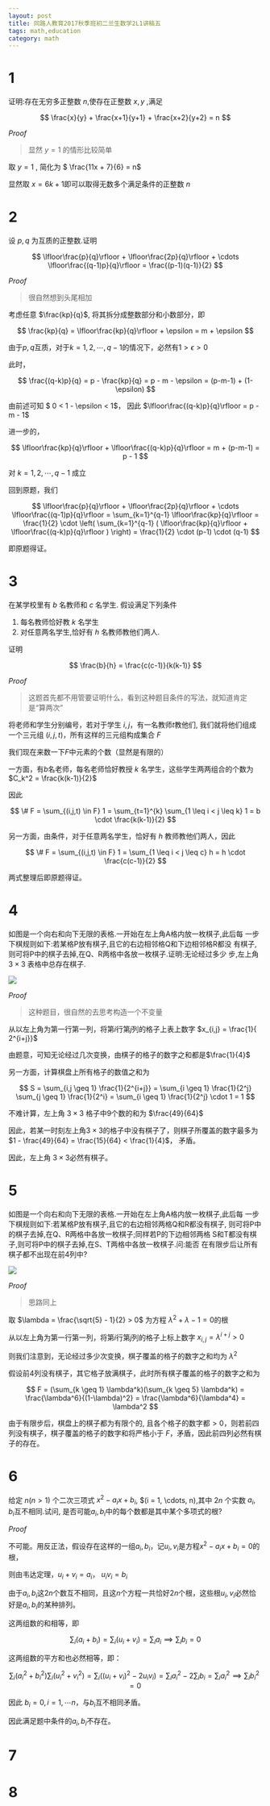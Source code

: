 ```yaml
---
layout: post
title: 同路人教育2017秋季班初二兰生数学2L1讲稿五
tags: math,education
category: math
---
```


# 1

证明:存在无穷多正整数 $n$,使存在正整数 $x,y$ ,满足 

$$
    \frac{x}{y} + \frac{x+1}{y+1} + \frac{x+2}{y+2} = n
$$

*Proof* 

> 显然 $y = 1$ 的情形比较简单

取 $y = 1$ , 简化为 $ \frac{11x + 7}{6} = n$

显然取 $x = 6k + 1$即可以取得无数多个满足条件的正整数 $n$

# 2

设 $p,q$ 为互质的正整数.证明

$$
    \lfloor\frac{p}{q}\rfloor + 
    \lfloor\frac{2p}{q}\rfloor +
    \cdots 
    \lfloor\frac{(q-1)p}{q}\rfloor =
    \frac{(p-1)(q-1)}{2}
$$

*Proof*

> 很自然想到头尾相加

考虑任意 $\frac{kp}{q}$, 将其拆分成整数部分和小数部分，即

$$
    \frac{kp}{q} = \lfloor\frac{kp}{q}\rfloor + \epsilon = m + \epsilon
$$

由于$p,q$互质，对于$k=1,2,\cdots,q-1$的情况下，必然有$1 > \epsilon > 0$

此时，

$$
    \frac{(q-k)p}{q} = p - \frac{kp}{q} = p - m - \epsilon = (p-m-1) + (1-\epsilon)
$$

由前述可知 $ 0 < 1 - \epsilon < 1$， 因此 $\lfloor\frac{(q-k)p}{q}\rfloor = p - m - 1$

进一步的，

$$
    \lfloor\frac{kp}{q}\rfloor + \lfloor\frac{(q-k)p}{q}\rfloor = m + (p-m-1) = p - 1
$$

对 $k = 1, 2, \cdots, q-1$ 成立

回到原题，我们

$$
    \lfloor\frac{p}{q}\rfloor + 
    \lfloor\frac{2p}{q}\rfloor +
    \cdots 
    \lfloor\frac{(q-1)p}{q}\rfloor =
        \sum_{k=1}^{q-1} \lfloor\frac{kp}{q}\rfloor
        = \frac{1}{2} \cdot
        \left( \sum_{k=1}^{q-1} ( \lfloor\frac{kp}{q}\rfloor + \lfloor\frac{(q-k)p}{q}\rfloor )  \right)
        = \frac{1}{2} \cdot (p-1) \cdot (q-1)
$$

即原题得证。

# 3
在某学校里有 $b$ 名教师和 $c$ 名学生. 
假设满足下列条件
1. 每名教师恰好教 $k$ 名学生
2. 对任意两名学生,恰好有 $h$ 名教师教他们两人. 

证明

$$
    \frac{b}{h} = \frac{c(c-1)}{k(k-1)}
$$

*Proof*

> 这题首先都不用管要证明什么，看到这种题目条件的写法，就知道肯定是“算两次”

将老师和学生分别编号，若对于学生 $i,j$，有一名教师$t$教他们, 我们就将他们组成一个三元组 $(i,j,t)$，所有这样的三元组构成集合 $F$

我们现在来数一下$F$中元素的个数（显然是有限的）

一方面，有$b$名老师，每名老师恰好教授 $k$ 名学生，这些学生两两组合的个数为 $C_k^2 = \frac{k(k-1)}{2}$

因此

$$
    \# F = \sum_{(i,j,t) \in F} 1 = \sum_{t=1}^{k} \sum_{1 \leq i < j \leq k} 1 = b \cdot \frac{k(k-1)}{2}
$$

另一方面，由条件，对于任意两名学生，恰好有 $h$ 教师教他们两人，因此

$$
    \# F = \sum_{(i,j,t) \in F} 1 = \sum_{1 \leq i < j \leq c} h = h \cdot \frac{c(c-1)}{2}
$$

两式整理后即原题得证。

# 4

如图是一个向右和向下无限的表格.一开始在左上角A格内放一枚棋子,此后每
一步下棋规则如下:若某格P放有棋子,且它的右边相邻格Q和下边相邻格R都没
有棋子,则可将P中的棋子去掉,在Q、R两格中各放一枚棋子.证明:无论经过多少
步,左上角 $3\times 3$ 表格中总存在棋子. 

![](https://crsando.github.io/images/2024-10-22/5_4_1.png)

*Proof*

> 这种题目，很自然的去思考构造一个不变量

从以左上角为第一行第一列，将第$i$行第$j$列的格子上表上数字 $x_{i,j} = \frac{1}{ 2^{i+j}}$

由题意，可知无论经过几次变换，由棋子的格子的数字之和都是$\frac{1}{4}$

另一方面，计算棋盘上所有格子的数值之和为

$$
    S = \sum_{i,j \geq 1} \frac{1}{2^{i+j}}
        = \sum_{i \geq 1} \frac{1}{2^j} \sum_{j \geq 1} \frac{1}{2^i}
        = \sum_{i \geq 1} \frac{1}{2^j} \cdot 1
        = 1
$$

不难计算，左上角 $3 \times 3$ 格子中9个数的和为 $\frac{49}{64}$

因此，若某一时刻左上角$3 \times 3$的格子中没有棋子了，则棋子所覆盖的数字最多为 $1 - \frac{49}{64} = \frac{15}{64} < \frac{1}{4}$，
矛盾。

因此，左上角 $3 \times 3$必然有棋子。

# 5

如图是一个向右和向下无限的表格.一开始在左上角A格内放一枚棋子,此后每
一步下棋规则如下:若某格P放有棋子,且它的右边相邻两格Q和R都没有棋子,
则可将P中的棋子去掉,在Q、R两格中各放一枚棋子;同样若P的下边相邻两格
S和T都没有棋子,则可将P中的棋子去掉,在S、T两格中各放一枚棋子.问:能否
在有限步后让所有棋子都不出现在前4列中? 

![](https://crsando.github.io/images/2024-10-22/5_5_1.png)

*Proof* 

> 思路同上

取 $\lambda = \frac{\sqrt{5} - 1}{2} > 0$ 为方程 $\lambda^2 + \lambda - 1 = 0$的根

从以左上角为第一行第一列，将第$i$行第$j$列的格子上标上数字 $x_{i,j} = \lambda^{i+j} > 0$

则我们注意到，无论经过多少次变换，棋子覆盖的格子的数字之和均为 $\lambda^2$

假设前4列没有棋子，其它格子放满棋子，此时所有棋子覆盖的格子的数字之和为

$$
    F = (\sum_{k \geq 1} \lambda^k)(\sum_{k \geq 5} \lambda^k) 
        = \frac{\lambda^6}{(1-\lambda)^2} 
        = \frac{\lambda^6}{\lambda^4} 
        = \lambda^2
$$

由于有限步后，棋盘上的棋子都为有限个的, 且各个格子的数字都$>0$，则若前四列没有棋子，棋子覆盖的格子的数字和将严格小于 $F$，矛盾，因此前四列必然有棋子的存在。

# 6

给定 $n(n>1)$ 个二次三项式 $x^2-a_i x+b_i$, $(i = 1, \cdots, n),其中 $2n$ 个实数 $a_i,b_i$互不相同.试问,
是否可能$a_i,b_i$中的每个数都是其中某个多项式的根?

*Proof*

不可能。用反正法，假设存在这样的一组$a_i,b_i$，记$u_i,v_i$是方程$x^2 - a_i x + b_i=0$的根，

则由韦达定理，$u_i + v_i = a_i$， $u_i v_i = b_i$


由于$a_i,b_i$这$2n$个数互不相同，且这$n$个方程一共恰好$2n$个根，这些根$u_i,v_i$必然恰好是$a_i,b_i$的某种排列。

这两组数的和相等，即

$$
    \sum_i (a_i + b_i)
     = \sum_i (u_i + v_i) = \sum_i a_i  
     \implies \sum_i b_i = 0
$$

这两组数的平方和也必然相等，即：

$$
    \sum_i (a_i^2 + b_i^2)
    \sum_i (u_i^2 + v_i^2) = \sum_i \left( (u_i + v_i)^2 - 2 u_i v_i \right) = \sum_i a_i^2 - 2 \sum_i b_i = \sum_i a_i^2
        \implies \sum_i b_i^2 = 0
$$

因此 $b_i = 0, i = 1, \cdots n$，与$b_i$互不相同矛盾。

因此满足题中条件的$a_i,b_i$不存在。

# 7

# 8 

